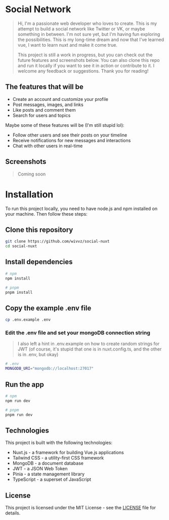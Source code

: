 # Social Network

> Hi, I'm a passionate web developer who loves to create. This is my attempt to build a social network like Twitter or VK, or maybe something in between. I'm not sure yet, but I'm having fun exploring the possibilities. This is my long-time dream and now that I've learned vue, I want to learn nuxt and make it come true.
>
> This project is still a work in progress, but you can check out the future features and screenshots below. You can also clone this repo and run it locally if you want to see it in action or contribute to it. I welcome any feedback or suggestions. Thank you for reading!

## The features that will be

- Create an account and customize your profile
- Post messages, images, and links
- Like posts and comment them
- Search for users and topics

Maybe some of these features will be (I'm still stupid lol):

- Follow other users and see their posts on your timeline
- Receive notifications for new messages and interactions
- Chat with other users in real-time

## Screenshots

> Coming soon

# Installation

To run this project locally, you need to have node.js and npm installed on your machine. Then follow these steps:

<!-- start:code block -->

## Clone this repository

```bash
git clone https://github.com/wivvz/social-nuxt
cd social-nuxt
```

## Install dependencies

```bash
# npm
npm install

# pnpm
pnpm install
```

## Copy the example .env file

```bash
cp .env.example .env
```

### Edit the .env file and set your mongoDB connection string

> I also left a hint in .env.example on how to create random strings for JWT (of course, it's stupid that one is in nuxt.config.ts, and the other is in .env, but okay)

```bash
# .env
MONGODB_URI="mongodb://localhost:27017"
```

## Run the app

```bash
# npm
npm run dev

# pnpm
pnpm run dev
```

## Technologies

This project is built with the following technologies:

- Nuxt.js - a framework for building Vue.js applications
- Tailwind CSS - a utility-first CSS framework
- MongoDB - a document database
- JWT - a JSON Web Token
- Pinia - a state management library
- TypeScript - a superset of JavaScript

## License

This project is licensed under the MIT License - see the [LICENSE](LICENSE) file for details.
